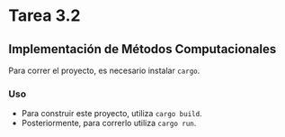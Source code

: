 # Tarea 3.2 
## Implementación de Métodos Computacionales 

Para correr el proyecto, es necesario instalar `cargo`. 

### Uso 

- Para construir este proyecto, utiliza `cargo build`.
- Posteriormente, para correrlo utiliza `cargo run`. 

